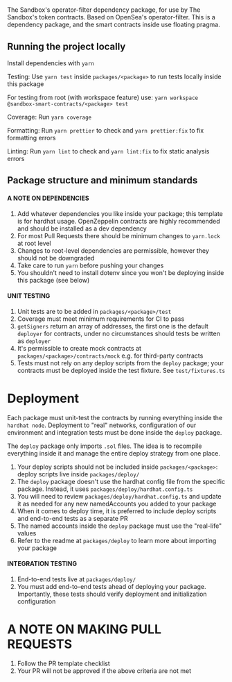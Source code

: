 # <PACKAGE>

The Sandbox's operator-filter dependency package, for use by The Sandbox's token contracts.
Based on OpenSea's operator-filter.
This is a dependency package, and the smart contracts inside use floating pragma.

## Running the project locally

Install dependencies with `yarn`

Testing: Use `yarn test` inside `packages/<package>` to run tests locally inside this package

For testing from root (with workspace feature) use: `yarn workspace @sandbox-smart-contracts/<package> test`

Coverage: Run `yarn coverage`

Formatting: Run `yarn prettier` to check and `yarn prettier:fix` to fix formatting errors

Linting: Run `yarn lint` to check and `yarn lint:fix` to fix static analysis errors

## Package structure and minimum standards

#### A NOTE ON DEPENDENCIES

1. Add whatever dependencies you like inside your package; this template is for hardhat usage. OpenZeppelin contracts
   are highly recommended and should be installed as a dev dependency
2. For most Pull Requests there should be minimum changes to `yarn.lock` at root level
3. Changes to root-level dependencies are permissible, however they should not be downgraded
4. Take care to run `yarn` before pushing your changes
5. You shouldn't need to install dotenv since you won't be deploying inside this package (see below)

#### UNIT TESTING

1. Unit tests are to be added in `packages/<package>/test`
2. Coverage must meet minimum requirements for CI to pass
3. `getSigners` return an array of addresses, the first one is the default `deployer` for contracts, under no
   circumstances should tests be written as `deployer`
4. It's permissible to create mock contracts at `packages/<package>/contracts/mock` e.g. for third-party contracts
5. Tests must not rely on any deploy scripts from the `deploy` package; your contracts must be deployed inside the test
   fixture. See `test/fixtures.ts`

# Deployment

Each package must unit-test the contracts by running everything inside the `hardhat node`. Deployment to "real"
networks, configuration of our environment and integration tests must be done inside the `deploy` package.

The `deploy` package only imports `.sol` files. The idea is to recompile everything inside it and manage the entire
deploy strategy from one place.

1. Your deploy scripts should not be included inside `packages/<package>`: deploy scripts live inside `packages/deploy/`
2. The `deploy` package doesn't use the hardhat config file from the specific package. Instead, it
   uses `packages/deploy/hardhat.config.ts`
3. You will need to review `packages/deploy/hardhat.config.ts` and update it as needed for any new namedAccounts you
   added to your package
4. When it comes to deploy time, it is preferred to include deploy scripts and end-to-end tests as a separate PR
5. The named accounts inside the `deploy` package must use the "real-life" values
6. Refer to the readme at `packages/deploy` to learn more about importing your package

#### INTEGRATION TESTING

1. End-to-end tests live at `packages/deploy/`
2. You must add end-to-end tests ahead of deploying your package. Importantly, these tests should verify deployment and
   initialization configuration

# A NOTE ON MAKING PULL REQUESTS

1. Follow the PR template checklist
2. Your PR will not be approved if the above criteria are not met
